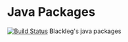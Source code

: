 # Java Packages 
[![Build Status](https://travis-ci.org/blackleg/java-utilities.svg?branch=master)](https://travis-ci.org/blackleg/java-utilities)
Blackleg's java packages
